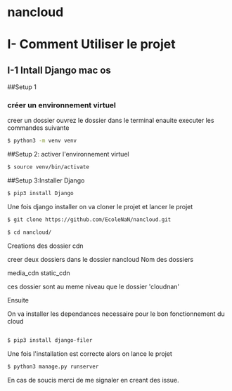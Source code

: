 # nancloud
 
# I- Comment Utiliser le projet
  ## I-1 Intall Django mac os

##Setup 1

###  créer un environnement virtuel

creer un dossier ouvrez le dossier dans le terminal
enauite executer les commandes suivante

```bash
$ python3 -m venv venv
```
##Setup 2: activer l'environnement virtuel

```bash
$ source venv/bin/activate
```

##Setup 3:Installer Django

```bash
$ pip3 install Django
```

Une fois django installer on va cloner le projet et lancer le projet

```bash
$ git clone https://github.com/EcoleNaN/nancloud.git

$ cd nancloud/

```
Creations des dossier cdn

creer deux dossiers dans le dossier nancloud
Nom des dossiers

media_cdn
static_cdn
 
 
ces dossier sont au meme niveau que le dossier 'cloudnan'

Ensuite


On va installer les dependances necessaire pour le bon fonctionnement du cloud


```bash

$ pip3 install django-filer

```

Une fois l'installation est correcte alors on lance le projet

```bash
$ python3 manage.py runserver

```


En cas de soucis merci de me signaler en creant des issue. 
